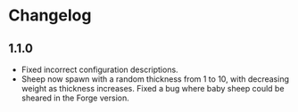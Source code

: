 # Changelog

## 1.1.0

- Fixed incorrect configuration descriptions.
- Sheep now spawn with a random thickness from 1 to 10, with decreasing weight as thickness increases.
  Fixed a bug where baby sheep could be sheared in the Forge version.